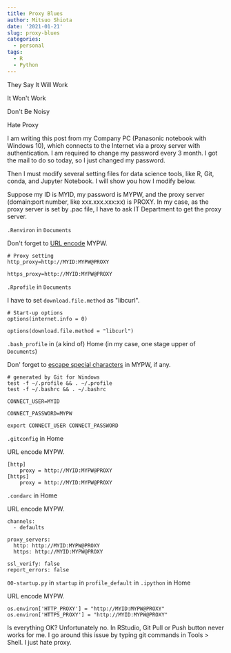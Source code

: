 ```yaml
---
title: Proxy Blues
author: Mitsuo Shiota
date: '2021-01-21'
slug: proxy-blues
categories:
  - personal
tags:
  - R
  - Python
---
```


They Say It Will Work

It Won't Work

Don't Be Noisy

Hate Proxy

I am writing this post from my Company PC (Panasonic notebook with Windows 10), which connects to the Internet via a proxy server with authentication. I am required to change my password every 3 month. I got the mail to do so today, so I just changed my password.

Then I must modify several setting files for data science tools, like R, Git, conda, and Jupyter Notebook. I will show you how I modify below.

Suppose my ID is MYID, my password is MYPW, and the proxy server (domain:port number, like xxx.xxx.xxx:xx) is PROXY. In my case, as the proxy server is set by .pac file, I have to ask IT Department to get the proxy server.

`.Renviron` in `Documents`

Don't forget to [URL encode](https://www.w3schools.com/tags/ref_urlencode.ASP) MYPW.

```
# Proxy setting
http_proxy=http://MYID:MYPW@PROXY

https_proxy=http://MYID:MYPW@PROXY
```

`.Rprofile` in `Documents`

I have to set `download.file.method` as "libcurl".

```
# Start-up options
options(internet.info = 0)

options(download.file.method = "libcurl")
```

`.bash_profile` in (a kind of) Home (in my case, one stage upper of `Documents`)

Don' forget to [escape special characters](https://www.oreilly.com/library/view/learning-the-bash/1565923472/ch01s09.html) in MYPW, if any.

```
# generated by Git for Windows
test -f ~/.profile && . ~/.profile
test -f ~/.bashrc && . ~/.bashrc

CONNECT_USER=MYID

CONNECT_PASSWORD=MYPW

export CONNECT_USER CONNECT_PASSWORD
```

`.gitconfig` in Home

URL encode MYPW.

```
[http]
 	proxy = http://MYID:MYPW@PROXY
[https]
 	proxy = http://MYID:MYPW@PROXY
```

`.condarc` in Home

URL encode MYPW.

```
channels:
  - defaults

proxy_servers:
  http: http://MYID:MYPW@PROXY
  https: http://MYID:MYPW@PROXY

ssl_verify: false
report_errors: false
```

`00-startup.py` in `startup` in `profile_default` in `.ipython` in Home

URL encode MYPW.

`
os.environ['HTTP_PROXY'] = "http://MYID:MYPW@PROXY"
os.environ['HTTPS_PROXY'] = "http://MYID:MYPW@PROXY"
`

Is everything OK? Unfortunately no. In RStudio, Git Pull or Push button never works for me. I go around this issue by typing git commands in Tools > Shell. I just hate proxy.
